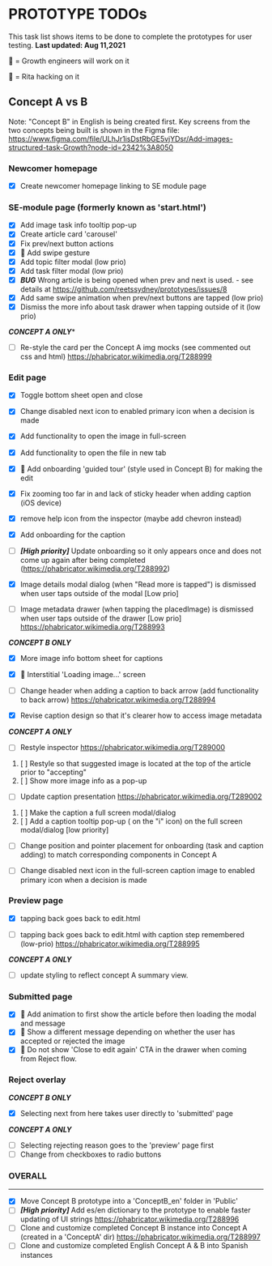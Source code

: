PROTOTYPE TODOs
===============
This task list shows items to be done to complete the prototypes for user testing.
**Last updated: Aug 11,2021**

👷 = Growth engineers will work on it

🔧 = Rita hacking on it

**Concept A vs B**
------------------
Note: "Concept B" in English is being created first.
Key screens from the two concepts being built is shown in the Figma file:
https://www.figma.com/file/ULhJr1isDstRbGE5vjYDsr/Add-images-structured-task-Growth?node-id=2342%3A8050

### **Newcomer homepage**

- [x] Create newcomer homepage linking to SE module page


### **SE-module page (formerly known as 'start.html')**

- [x] Add image task info tooltip pop-up
- [x] Create article card 'carousel'
- [x] Fix prev/next button actions
- [x] 👷 Add swipe gesture
- [x] Add topic filter modal (low prio)
- [x] Add task filter modal (low prio)
- [x] ***BUG*** Wrong article is being opened when prev and next is used. - see details at https://github.com/reetssydney/prototypes/issues/8
- [x] Add same swipe animation when prev/next buttons are tapped (low prio)
- [x] Dismiss the more info about task drawer when tapping outside of it (low prio)

***CONCEPT A ONLY****
- [ ] Re-style the card per the Concept A img mocks (see commented out css and html) https://phabricator.wikimedia.org/T288999

### **Edit page**

- [x] Toggle bottom sheet open and close
- [x] Change disabled next icon to enabled primary icon when a decision is made
- [x] Add functionality to open the image in full-screen
- [x] Add functionality to open the file in new tab
- [x] 👷 Add onboarding 'guided tour' (style used in Concept B) for making the edit
- [x] Fix zooming too far in and lack of sticky header when adding caption (iOS device)
- [x] remove help icon from the inspector (maybe add chevron instead)
- [x] Add onboarding for the caption
- [ ] ***[High priority]*** Update onboarding so it only appears once and does not come up again after being completed (https://phabricator.wikimedia.org/T288992)
- [x] Image details modal dialog (when "Read more is tapped") is dismissed when user taps outside of the modal [Low prio]
- [ ] Image metadata drawer (when tapping the placedImage) is dismissed when user taps outside of the drawer [Low prio] https://phabricator.wikimedia.org/T288993


***CONCEPT B ONLY***

- [x] More image info bottom sheet for captions
- [x] 👷 Interstitial 'Loading image...' screen
- [ ] Change header when adding a caption to back arrow (add functionality to back arrow) https://phabricator.wikimedia.org/T288994
- [x] Revise caption design so that it's clearer how to access image metadata


***CONCEPT A ONLY***

- [ ] Restyle inspector https://phabricator.wikimedia.org/T289000
 1. [ ] Restyle so that suggested image is located at the top of the article prior to "accepting"
 2. [ ] Show more image info as a pop-up
- [ ] Update caption presentation https://phabricator.wikimedia.org/T289002
 1. [ ] Make the caption a full screen modal/dialog
 2. [ ] Add a caption tooltip pop-up ( on the "i" icon) on the full screen modal/dialog [low priority]
- [ ] Change position and pointer placement for onboarding (task and caption adding) to match corresponding components in Concept A
- [ ] Change disabled next icon in the full-screen caption image to enabled primary icon when a decision is made


### **Preview page**
- [x] tapping back goes back to edit.html
- [ ] tapping back goes back to edit.html with caption step remembered (low-prio) https://phabricator.wikimedia.org/T288995


***CONCEPT A ONLY***

- [ ] update styling to reflect concept A summary view.

### **Submitted page**

- [x] 👷 Add animation to first show the article before then loading the modal and message
- [x] 👷 Show a different message depending on whether the user has accepted or rejected the image
- [x] 👷 Do not show 'Close to edit again' CTA in the drawer when coming from Reject flow.

### **Reject overlay**

***CONCEPT B ONLY***

- [x] Selecting next from here takes user directly to 'submitted' page

***CONCEPT A ONLY***

- [ ] Selecting rejecting reason goes to the 'preview' page first
- [ ] Change from checkboxes to radio buttons

### **OVERALL**
---------------
- [x] Move Concept B prototype into a 'ConceptB_en' folder in 'Public'
- [ ] ***[High priority]*** Add es/en dictionary to the prototype to enable faster updating of UI strings https://phabricator.wikimedia.org/T288996
- [ ] Clone and customize completed Concept B instance into Concept A (created in a 'ConceptA' dir) https://phabricator.wikimedia.org/T288997
- [ ] Clone and customize completed English Concept A & B into Spanish instances
